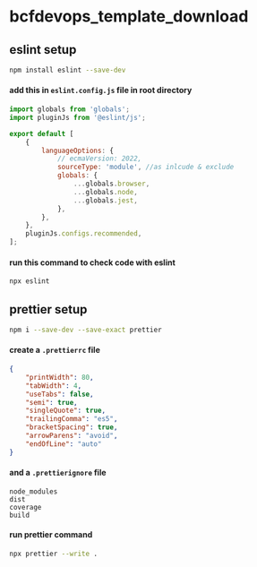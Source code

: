 # bcfdevops_template_download

## eslint setup

```bash
npm install eslint --save-dev
```

#### add this in `eslint.config.js` file in root directory

```js
import globals from 'globals';
import pluginJs from '@eslint/js';

export default [
    {
        languageOptions: {
            // ecmaVersion: 2022,
            sourceType: 'module', //as inlcude & exclude
            globals: {
                ...globals.browser,
                ...globals.node,
                ...globals.jest,
            },
        },
    },
    pluginJs.configs.recommended,
];
```

#### run this command to check code with eslint

```bash
npx eslint
```

## prettier setup

```bash
npm i --save-dev --save-exact prettier
```

#### create a `.prettierrc` file

```json
{
    "printWidth": 80,
    "tabWidth": 4,
    "useTabs": false,
    "semi": true,
    "singleQuote": true,
    "trailingComma": "es5",
    "bracketSpacing": true,
    "arrowParens": "avoid",
    "endOfLine": "auto"
}
```

#### and a `.prettierignore` file

```
node_modules
dist
coverage
build
```

#### run prettier command

```bash
npx prettier --write .
```
